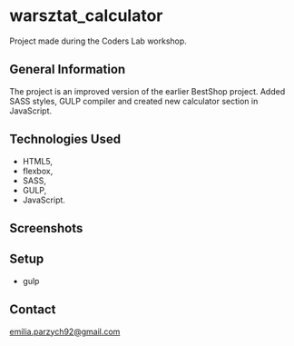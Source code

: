 # warsztat_calculator
Project made during the Coders Lab workshop.

## General Information
The project is an improved version of the earlier BestShop project. Added SASS styles, GULP compiler and created new calculator section in JavaScript.

## Technologies Used
- HTML5, 
- flexbox, 
- SASS, 
- GULP, 
- JavaScript.

## Screenshots

## Setup
- gulp

## Contact
emilia.parzych92@gmail.com
